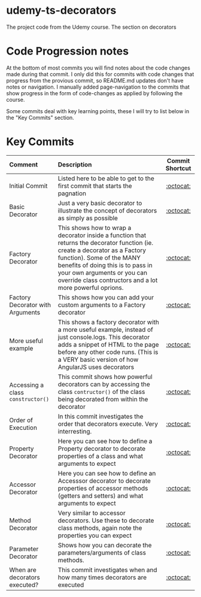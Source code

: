 # udemy-ts-decorators
The project code from the Udemy course. The section on decorators

# Code Progression notes

At the bottom of most commits you will find notes about the code changes made during that commit. I only did this for commits with code changes that progress from the provious commit, so README.md updates don't have notes or navigation.
I manually added page-navigation to the commits that show progress in the form of code-changes as applied by following the course.

Some commits deal with key learning points, these I will try to list below in the "Key Commits" section.

# Key Commits

Comment | Description | Commit Shortcut
| :--- | :--- | :---:
Initial Commit  | Listed here to be able to get to the first commit that starts the pagnation | [:octocat:](https://github.com/monello/udemy-ts-decorators/commit/8ce641d020a14bf46da2856df86e7f141b35a5c5)
Basic Decorator | Just a very basic decorator to illustrate the concept of decorators as simply as possible | [:octocat:](https://github.com/monello/udemy-ts-decorators/commit/fb94778c0ea192678831236dc54df580ad76702c)
Factory Decorator | This shows how to wrap a decorator inside a function that returns the decorator function (ie. create a decorator as a Factory function). Some of the MANY benefits of doing this is to pass in your own arguments or you can override class contructors and a lot more powerful oprions. | [:octocat:](https://github.com/monello/udemy-ts-decorators/commit/795bd93d1929d8bfb41f89676280e776a80608b6)
Factory Decorator with Arguments | This shows how you can add your custom arguments to a Factory decorator | [:octocat:](https://github.com/monello/udemy-ts-decorators/commit/6f1f2972b1c3bac01dba168474a9efda2b6f3e89)
More useful example | This shows a factory decorator with a more useful example, instead of just console.logs. This decorator adds a snippet of HTML to the page before any other code runs. (This is a VERY basic version of how AngularJS uses decorators | [:octocat:](https://github.com/monello/udemy-ts-decorators/commit/84a6323a2b9487d9ff79e7b6e2d36b07d839d778)
Accessing a class `constructor()` | This commit shows how powerful decorators can by  accessing the class `contructor()` of the class being decorated from within the decorator | [:octocat:](https://github.com/monello/udemy-ts-decorators/commit/0b8108067661d38b24858c4278290f84f9e10c58)
Order of Execution | In this commit investigates the order that decorators execute. Very interresting. | [:octocat:](https://github.com/monello/udemy-ts-decorators/commit/db5d1a18097255ebcee82f61c7756284ae52bb88)
Property Decorator | Here you can see how to define a Property decorator to decorate properties of a class and what arguments to expect | [:octocat:](https://github.com/monello/udemy-ts-decorators/commit/a16b3eed94a8fc75bc30f8d1c1145b74130bfdd8)
Accessor Decorator | Here you can see how to define an Accesssor decorator to decorate properties of accessor methods (getters and setters) and what arguments to expect | [:octocat:](https://github.com/monello/udemy-ts-decorators/commit/96620de616787d84068209ad64e7af8ed162589e)
Method Decorator | Very similar to accessor decorators. Use these to decorate class methods, again note the properties you can expect | [:octocat:](https://github.com/monello/udemy-ts-decorators/commit/d1162cf713d6280bae6f0ef22ce4884be9326e7b)
Parameter Decorator | Shows how you can decorate the parameters/arguments of class methods. | [:octocat:](https://github.com/monello/udemy-ts-decorators/commit/c14f45a9e5ae2bfd640f9d106fc1daa5971ec276)
When are decorators executed? | This commit investigates when and how many times decorators are executed | [:octocat:](https://github.com/monello/udemy-ts-decorators/commit/ef7a9846cc5664c54df123e70b9476549ef2369c)
